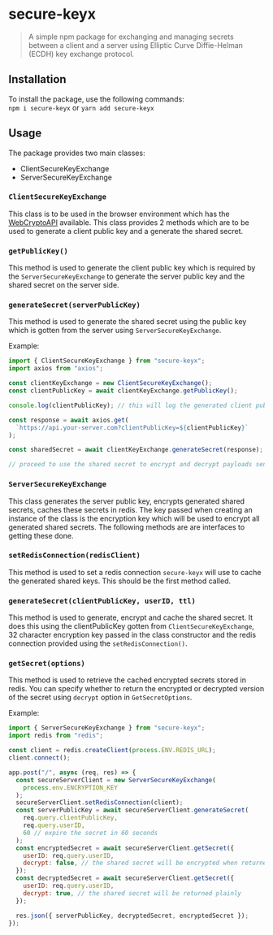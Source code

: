 # secure-keyx

> A simple npm package for exchanging and managing secrets between a client and a server using Elliptic Curve Diffie-Helman (ECDH) key exchange protocol.

## Installation

To install the package, use the following commands:  
`npm i secure-keyx` or `yarn add secure-keyx`

## Usage

The package provides two main classes:

- ClientSecureKeyExchange
- ServerSecureKeyExchange

### `ClientSecureKeyExchange`

This class is to be used in the browser environment which has the [WebCryptoAPI](https://developer.mozilla.org/en-US/docs/Web/API/Web_Crypto_API) available. This class provides 2 methods which are to be used to generate a client public key and a generate the shared secret.

### `getPublicKey()`

This method is used to generate the client public key which is required by the `ServerSecureKeyExchange` to generate the server public key and the shared secret on the server side.

### `generateSecret(serverPublicKey)`

This method is used to generate the shared secret using the public key which is gotten from the server using `ServerSecureKeyExchange`.

Example:

```javascript
import { ClientSecureKeyExchange } from "secure-keyx";
import axios from "axios";

const clientKeyExchange = new ClientSecureKeyExchange();
const clientPublicKey = await clientKeyExchange.getPublicKey();

console.log(clientPublicKey); // this will log the generated client public key

const response = await axios.get(
  `https://api.your-server.com?clientPublicKey=${clientPublicKey}`
);

const sharedSecret = await clientKeyExchange.generateSecret(response);

// proceed to use the shared secret to encrypt and decrypt payloads send from and to the server
```

### `ServerSecureKeyExchange`

This class generates the server public key, encrypts generated shared secrets, caches these secrets in redis. The key passed when creating an instance of the class is the encryption key which will be used to encrypt all generated shared secrets. The following methods are are interfaces to getting these done.

### `setRedisConnection(redisClient)`

This method is used to set a redis connection `secure-keyx` will use to cache the generated shared keys. This should be the first method called.

### `generateSecret(clientPublicKey, userID, ttl)`

This method is used to generate, encrypt and cache the shared secret. It does this using the clientPublicKey gotten from `ClientSecureKeyExchange`, 32 character encryption key passed in the class constructor and the redis connection provided using the `setRedisConnection()`.

### `getSecret(options)`

This method is used to retrieve the cached encrypted secrets stored in redis. You can specify whether to return the encrypted or decrypted version of the secret using `decrypt` option in `GetSecretOptions`.

Example:

```javascript
import { ServerSecureKeyExchange } from "secure-keyx";
import redis from "redis";

const client = redis.createClient(process.ENV.REDIS_URL);
client.connect();

app.post("/", async (req, res) => {
  const secureServerClient = new ServerSecureKeyExchange(
    process.env.ENCRYPTION_KEY
  );
  secureServerClient.setRedisConnection(client);
  const serverPublicKey = await secureServerClient.generateSecret(
    req.query.clientPublicKey,
    req.query.userID,
    60 // expire the secret in 60 seconds
  );
  const encryptedSecret = await secureServerClient.getSecret({
    userID: req.query.userID,
    decrypt: false, // the shared secret will be encrypted when returned
  });
  const decryptedSecret = await secureServerClient.getSecret({
    userID: req.query.userID,
    decrypt: true, // the shared secret will be returned plainly
  });

  res.json({ serverPublicKey, decryptedSecret, encryptedSecret });
});
```
